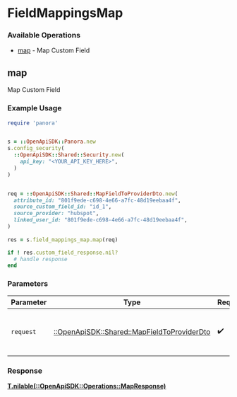 # FieldMappingsMap


### Available Operations

* [map](#map) - Map Custom Field

## map

Map Custom Field

### Example Usage

```ruby
require 'panora'


s = ::OpenApiSDK::Panora.new
s.config_security(
  ::OpenApiSDK::Shared::Security.new(
    api_key: "<YOUR_API_KEY_HERE>",
  )
)


req = ::OpenApiSDK::Shared::MapFieldToProviderDto.new(
  attribute_id: "801f9ede-c698-4e66-a7fc-48d19eebaa4f",
  source_custom_field_id: "id_1",
  source_provider: "hubspot",
  linked_user_id: "801f9ede-c698-4e66-a7fc-48d19eebaa4f",
)
    
res = s.field_mappings_map.map(req)

if ! res.custom_field_response.nil?
  # handle response
end

```

### Parameters

| Parameter                                                                                   | Type                                                                                        | Required                                                                                    | Description                                                                                 |
| ------------------------------------------------------------------------------------------- | ------------------------------------------------------------------------------------------- | ------------------------------------------------------------------------------------------- | ------------------------------------------------------------------------------------------- |
| `request`                                                                                   | [::OpenApiSDK::Shared::MapFieldToProviderDto](../../models/shared/mapfieldtoproviderdto.md) | :heavy_check_mark:                                                                          | The request object to use for the request.                                                  |


### Response

**[T.nilable(::OpenApiSDK::Operations::MapResponse)](../../models/operations/mapresponse.md)**

